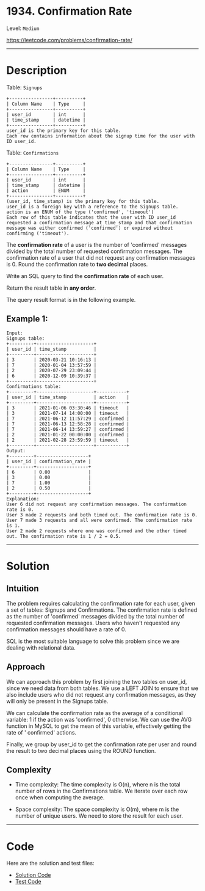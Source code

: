 # 1934. Confirmation Rate

Level: `Medium`

https://leetcode.com/problems/confirmation-rate/

---

# Description

Table: `Signups`

    +----------------+----------+
    | Column Name    | Type     |
    +----------------+----------+
    | user_id        | int      |
    | time_stamp     | datetime |
    +----------------+----------+
    user_id is the primary key for this table.
    Each row contains information about the signup time for the user with ID user_id.

Table: `Confirmations`

    +----------------+----------+
    | Column Name    | Type     |
    +----------------+----------+
    | user_id        | int      |
    | time_stamp     | datetime |
    | action         | ENUM     |
    +----------------+----------+
    (user_id, time_stamp) is the primary key for this table.
    user_id is a foreign key with a reference to the Signups table.
    action is an ENUM of the type ('confirmed', 'timeout')
    Each row of this table indicates that the user with ID user_id requested a confirmation message at time_stamp and that confirmation message was either confirmed ('confirmed') or expired without confirming ('timeout').

The **confirmation rate** of a user is the number of 'confirmed' messages divided by the total number of requested
confirmation messages. The confirmation rate of a user that did not request any confirmation messages is 0. Round the
confirmation rate to **two decimal** places.

Write an SQL query to find the **confirmation rate** of each user.

Return the result table in **any order**.

The query result format is in the following example.

## Example 1:

    Input:
    Signups table:
    +---------+---------------------+
    | user_id | time_stamp          |
    +---------+---------------------+
    | 3       | 2020-03-21 10:16:13 |
    | 7       | 2020-01-04 13:57:59 |
    | 2       | 2020-07-29 23:09:44 |
    | 6       | 2020-12-09 10:39:37 |
    +---------+---------------------+
    Confirmations table:
    +---------+---------------------+-----------+
    | user_id | time_stamp          | action    |
    +---------+---------------------+-----------+
    | 3       | 2021-01-06 03:30:46 | timeout   |
    | 3       | 2021-07-14 14:00:00 | timeout   |
    | 7       | 2021-06-12 11:57:29 | confirmed |
    | 7       | 2021-06-13 12:58:28 | confirmed |
    | 7       | 2021-06-14 13:59:27 | confirmed |
    | 2       | 2021-01-22 00:00:00 | confirmed |
    | 2       | 2021-02-28 23:59:59 | timeout   |
    +---------+---------------------+-----------+
    Output:
    +---------+-------------------+
    | user_id | confirmation_rate |
    +---------+-------------------+
    | 6       | 0.00              |
    | 3       | 0.00              |
    | 7       | 1.00              |
    | 2       | 0.50              |
    +---------+-------------------+
    Explanation:
    User 6 did not request any confirmation messages. The confirmation rate is 0.
    User 3 made 2 requests and both timed out. The confirmation rate is 0.
    User 7 made 3 requests and all were confirmed. The confirmation rate is 1.
    User 2 made 2 requests where one was confirmed and the other timed out. The confirmation rate is 1 / 2 = 0.5.

---

# Solution

## Intuition

The problem requires calculating the confirmation rate for each user, given a set of tables: Signups and Confirmations.
The confirmation rate is defined as the number of 'confirmed' messages divided by the total number of requested
confirmation messages. Users who haven't requested any confirmation messages should have a rate of 0.

SQL is the most suitable language to solve this problem since we are dealing with relational data.

## Approach

We can approach this problem by first joining the two tables on user_id, since we need data from both tables. We use a
LEFT JOIN to ensure that we also include users who did not request any confirmation messages, as they will only be
present in the Signups table.

We can calculate the confirmation rate as the average of a conditional variable: 1 if the action was 'confirmed', 0
otherwise. We can use the AVG function in MySQL to get the mean of this variable, effectively getting the rate of '
confirmed' actions.

Finally, we group by user_id to get the confirmation rate per user and round the result to two decimal places using the
ROUND function.

## Complexity

- Time complexity:
  The time complexity is O(n), where n is the total number of rows in the Confirmations table. We iterate over each row
  once when computing the average.

- Space complexity:
  The space complexity is O(m), where m is the number of unique users. We need to store the result for each user.

---

# Code

Here are the solution and test files:

- [Solution Code](./solution.sql)
- [Test Code](./solution_test.go)